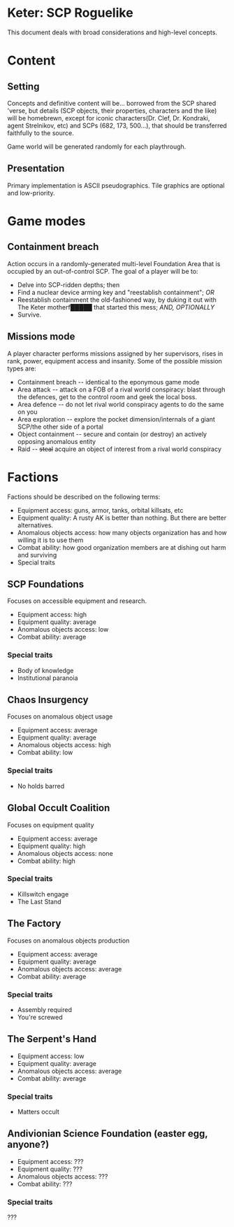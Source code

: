 Keter: SCP Roguelike
====================

This document deals with broad considerations and high-level concepts.

# Content

## Setting

Concepts and definitive content will be... borrowed from the SCP shared 'verse, but details (SCP objects, their properties, characters and the like) will be homebrewn, except for iconic characters(Dr. Clef, Dr. Kondraki, agent Strelnikov, etc) and SCPs (682, 173, 500...), that should be transferred faithfully to the source.

Game world will be generated randomly for each playthrough.

## Presentation

Primary implementation is ASCII pseudographics. Tile graphics are optional and low-priority.

# Game modes

## Containment breach

Action occurs in a randomly-generated multi-level Foundation Area that is occupied by an out-of-control SCP. The goal of a player will be to:
* Delve into SCP-ridden depths; then
* Find a nuclear device arming key and "reestablish containment";
*OR*
* Reestablish containment the old-fashioned way, by duking it out with The Keter motherf█████ that started this mess;
*AND, OPTIONALLY*
* Survive.

## Missions mode

A player character performs missions assigned by her supervisors, rises in rank, power, equipment access and insanity. Some of the possible mission types are:
* Containment breach -- identical to the eponymous game mode
* Area attack -- attack on a FOB of a rival world conspiracy: blast through the defences, get to the control room and geek the local boss.
* Area defence -- do not let rival world conspiracy agents to do the same on you
* Area exploration -- explore the pocket dimension/internals of a giant SCP/the other side of a portal
* Object containment -- secure and contain (or destroy) an actively opposing anomalous entity
* Raid -- ~~steal~~ acquire an object of interest from a rival world conspiracy

# Factions

Factions should be described on the following terms:
* Equipment access: guns, armor, tanks, orbital killsats, etc
* Equipment quality: A rusty AK is better than nothing. But there are better alternatives.
* Anomalous objects access: how many objects organization has and how willing it is to use them
* Combat ability: how good organization members are at dishing out harm and surviving
* Special traits


## SCP Foundations
Focuses on accessible equipment and research.

* Equipment access: high
* Equipment quality: average
* Anomalous objects access: low
* Combat ability: average

### Special traits
* Body of knowledge
* Institutional paranoia

## Chaos Insurgency
Focuses on anomalous object usage
* Equipment access: average
* Equipment quality: average
* Anomalous objects access: high
* Combat ability: low

### Special traits
* No holds barred

## Global Occult Coalition
Focuses on equipment quality
* Equipment access: average
* Equipment quality: high
* Anomalous objects access: none
* Combat ability: high

### Special traits
* Killswitch engage
* The Last Stand

## The Factory
Focuses on anomalous objects production
* Equipment access: average
* Equipment quality: average
* Anomalous objects access: average
* Combat ability: average

### Special traits
* Assembly required
* You're screwed

## The Serpent's Hand
* Equipment access: low
* Equipment quality: average
* Anomalous objects access: average
* Combat ability: average

### Special traits
* Matters occult

## Andivionian Science Foundation (easter egg, anyone?)
* Equipment access: ???
* Equipment quality: ???
* Anomalous objects access: ???
* Combat ability: ???

### Special traits
???
